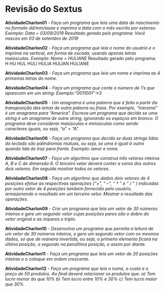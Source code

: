 # Revisão do Sextus

**AtividadeCharlon01** - *Faça um programa que leia uma data de nascimento no formato dd/mm/aaaa e imprima a data com o mês escrito por extenso.*
*Exemplo: Data = 03/09/2019*
*Resultado gerado pelo programa: Você nasceu em 03 de setembro de 2019*

**AtividadeCharlon02** - *Faça um programa que leia o nome do usuário e o imprima na vertical, em forma de escada, usando apenas letras maiúsculas.*
*Exemplo:*
*Nome = HULIANE*
Resultado gerado pelo programa:
H
HU
HUL
HULI
HULIA
HULIAN
HULIANE

**AtividadeCharlon03** - *Faça um programa que leia um nome e imprima as 4 primeiras letras do nome.*

**AtividadeCharlon04** - *Faça um programa que conte o número de 1’s que aparecem em um string. Exemplo:“0011001”->3*

**AtividadeCharlon05** - *Um anagrama é uma palavra que é feita a partir da transposição das letras de outra palavra ou frase. Por exemplo, “Iracema” é um anagrama para “America”. Escreva um programa que decida se uma string é um anagrama de outra string, ignorando os espaços em branco. O programa deve considerar maiúsculas e minúsculas como sendo caracteres iguais, ou seja, “a” = “A”.*

**AtividadeCharlon06** - *Faça um programa que decida se duas strings lidas do teclado são palíndromas mútuas, ou seja, se uma é igual à outra quando lida de traz para frente. Exemplo: amor e roma.*

**AtividadeCharlon07** - *Faça um algoritmo que construa três vetores inteiros A, B e C de dimensão 6. O terceiro vetor deverá conter a soma dos outros dois vetores. Em seguida mostrar todos os vetores.*

**AtividadeCharlon08** - *Faça um algoritmo que dados dois vetores de 4 posições efetue as respectivas operações (“+”, “ –“, “ * ” e “ / ” ) indicadas por outro vetor de 4 posições também fornecido pelo usuário, armazenando o resultado em um terceiro vetor. Mostrar o resultado das operações.*

**AtividadeCharlon09** - *Crie um programa que leia um vetor de 30 números inteiros e gere um segundo vetor cujas posições pares são o dobro do vetor original e as ímpares o triplo.*

**AtividadeCharlon10** - *Desenvolva um programa que permita a leitura de um vetor de 30 números inteiros, e gere um segundo vetor com os mesmos dados, só que de maneira invertida, ou seja, o primeiro elemento ficará na última posição, o segundo na penúltima posição, e assim por diante.*

**AtividadeCharlon11** - *Faça um programa que leia um vetor de 20 posições inteiras e o coloque em ordem crescente.*

**AtividadeCharlon12** - *Faça um programa que leia o nome, o custo e o preço de 50 produtos. Ao final deverá relacionar os produtos que:*
*a) Tem lucro menor do que 10%*
*b) Tem lucro entre 10% e 30%*
*c) Tem lucro maior que 30%*

